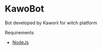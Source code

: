 # KawoBot
Bot developed by Kaworii for witch platform

Requirements
 * <a href='https://nodejs.org/'>NodeJs</a>
